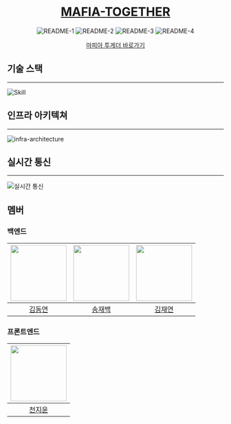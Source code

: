 <div align="center">
  
# [MAFIA-TOGETHER](https://mafia-together.com)
  
![README-1](https://github.com/user-attachments/assets/81cd18ea-849e-417d-ab89-96998d36580b)
![README-2](https://github.com/user-attachments/assets/a04e0932-6f21-4cf8-bd2c-1a12161741b2)
![README-3](https://github.com/user-attachments/assets/67abc448-a0f9-456b-9438-295babad2262)
![README-4](https://github.com/user-attachments/assets/32f512c5-c67e-42af-aa58-c6c60dec5736)

[마피아 투게더 바로가기](https://mafia-together.com)

</div>

## 기술 스택
---
![Skill](https://github.com/user-attachments/assets/4695beb1-2ff3-4649-b6ee-80c67900a2a9)


## 인프라 아키텍쳐
---
![infra-architecture](https://github.com/user-attachments/assets/ffc7e50e-a9b1-4168-9969-42f554551790)


## 실시간 통신
---
![실시간 통신](https://github.com/user-attachments/assets/3fe666b1-a8dc-4254-a330-4100d610b2da)

## 멤버

### 백엔드
| <img src="https://avatars.githubusercontent.com/u/91263263?v=4" width="130" height="130"> | <img src ="https://avatars.githubusercontent.com/u/83541246?v=4" width="130" height="130"> | <img src ="https://avatars.githubusercontent.com/u/89840550?v=4" width="130" height="130"> |
|:-----------------------------------------------------------------------------------------:|:------------------------------------------------------------------------------------------:|:-------------------------------------------------------------------------------------------:|
|                          [김동연](https://github.com/waterricecake)                          |                             [송재백](https://github.com/thdwoqor)                             |                             [김재연](https://github.com/kpeel5839)                             |

### 프론트엔드
| <img src="https://avatars.githubusercontent.com/u/70828192?v=4" width="130" height="130"> |
|:-----------------------------------------------------------------------------------------:|
|                           [천지윤](https://github.com/cheonjiyun)                            |
